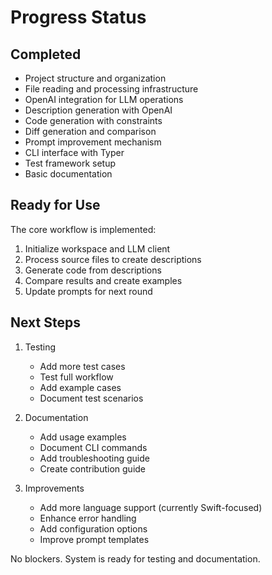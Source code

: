 # Progress Status

## Completed
- Project structure and organization
- File reading and processing infrastructure
- OpenAI integration for LLM operations
- Description generation with OpenAI
- Code generation with constraints
- Diff generation and comparison
- Prompt improvement mechanism
- CLI interface with Typer
- Test framework setup
- Basic documentation

## Ready for Use
The core workflow is implemented:
1. Initialize workspace and LLM client
2. Process source files to create descriptions
3. Generate code from descriptions
4. Compare results and create examples
5. Update prompts for next round

## Next Steps
1. Testing
   - Add more test cases
   - Test full workflow
   - Add example cases
   - Document test scenarios

2. Documentation
   - Add usage examples
   - Document CLI commands
   - Add troubleshooting guide
   - Create contribution guide

3. Improvements
   - Add more language support (currently Swift-focused)
   - Enhance error handling
   - Add configuration options
   - Improve prompt templates

No blockers. System is ready for testing and documentation.
